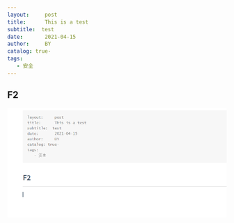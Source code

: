 ```yaml
---
layout:     post
title:      This is a test	
subtitle:  test
date:       2021-04-15
author:     BY
catalog: true-
tags:
   - 安全
---
```


## F2

![image-20210415131428825](../img/image-20210415131428825.png)